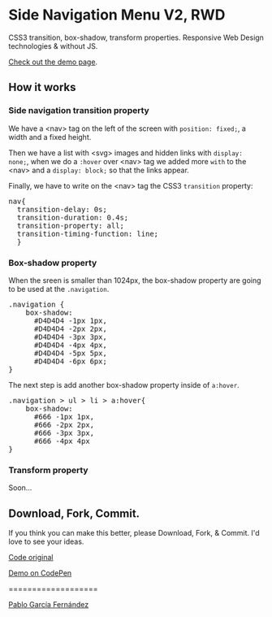<h1>Side Navigation Menu V2, RWD</h1>

<p>CSS3 transition, box-shadow, transform properties. Responsive Web Design technologies & without JS.</p>
<a href="http://www.pablogarciafernandez.com/lab/demo/side-navigation-menu-v2.html" target="_blank">Check out the demo page</a>.

<h2>How it works</h2>

<h3>Side navigation transition property</h3>
<p>We have a &lt;nav&gt; tag on the left of the screen with <code>position: fixed;</code>, a width and a fixed height.</p>
<p>Then we have a list with &lt;svg&gt; images and hidden links with <code>display: none;</code>, when we do a <code>:hover</code> over &lt;nav&gt; tag we added more <code>with</code> to the &lt;nav&gt; and a <code>display: block;</code> so that the links appear.</p>

<p>Finally, we have to write on the &lt;nav&gt; tag the CSS3 <code>transition</code> property:</p>
<pre>
nav{
  transition-delay: 0s;
  transition-duration: 0.4s;
  transition-property: all;
  transition-timing-function: line;
  }
</pre>

<h3>Box-shadow property</h3>

<p>When the sreen is smaller than 1024px, the box-shadow property are going to be used at the <code>.navigation</code>.</p>

<pre>
.navigation {
	box-shadow:
	  #D4D4D4 -1px 1px,
	  #D4D4D4 -2px 2px,
	  #D4D4D4 -3px 3px,
	  #D4D4D4 -4px 4px,
	  #D4D4D4 -5px 5px,
	  #D4D4D4 -6px 6px;
}
</pre>

<p>The next step is add another box-shadow property inside of <code>a:hover</code>.</p>

<pre>
.navigation > ul > li > a:hover{
	box-shadow:
	  #666 -1px 1px,
	  #666 -2px 2px,
	  #666 -3px 3px,
	  #666 -4px 4px
}
</pre>

<!--p>When the sreen will be larger than 1024px, the box-shadow property are goint to used at the &lt;ul&gt; and &lt;li&gt; (just when is <code>:hover</code>) elements.</p-->

<h3>Transform property</h3>

<p>Soon...</p>

<h2>Download, Fork, Commit.</h2>

<p>If you think you can make this better, please Download, Fork, & Commit. I'd love to see your ideas.</p>

<a href="http://www.pablogarciafernandez.com/lab/side-navigation-menu-v2.html" target="_blank">Code original</a>

<a href="http://codepen.io/PableraShow/pen/hubAa" target="_blank">Demo on CodePen</a>

===================

<a href="http://pablogarciafernandez.com" title="Pablo García Fernández" target="_blank">Pablo García Fernández</a>

